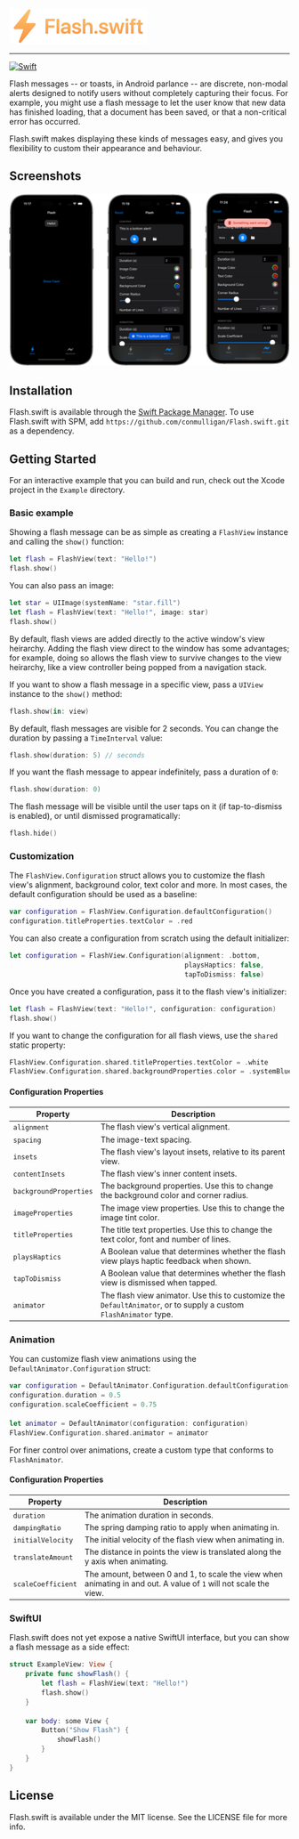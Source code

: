<img src="Logo.png" height="64">

-----

[![Swift](https://github.com/conmulligan/Flash.swift/actions/workflows/swift.yml/badge.svg)](https://github.com/conmulligan/Flash.swift/actions/workflows/swift.yml)

Flash messages -- or toasts, in Android parlance -- are discrete, non-modal alerts designed to notify users without completely capturing their focus. For example, you might use a flash message to let the user know that new data has finished loading, that a document has been saved, or that a non-critical error has occurred.

Flash.swift makes displaying these kinds of messages easy, and gives you flexibility to custom their appearance and behaviour.

## Screenshots

![Screensshots](Screenshots.png)

## Installation

Flash.swift is available through the [Swift Package Manager](https://swift.org/package-manager/). To use Flash.swift with SPM, add `https://github.com/conmulligan/Flash.swift.git` as a dependency.

## Getting Started

For an interactive example that you can build and run, check out the Xcode project in the `Example` directory.

### Basic example

Showing a flash message can be as simple as creating a `FlashView` instance and calling the `show()` function:

```swift
let flash = FlashView(text: "Hello!")
flash.show()
```

You can also pass an image:

```swift
let star = UIImage(systemName: "star.fill")
let flash = FlashView(text: "Hello!", image: star)
flash.show()
```

By default, flash views are added directly to the active window's view heirarchy. Adding the flash view direct to the window has some advantages; for example, doing so allows the flash view to survive changes to the view heirarchy, like a view controller being popped from a navigation stack.

If you want to show a flash message in a specific view, pass a `UIView` instance to the `show()` method:

```swift
flash.show(in: view)
```

By default, flash messages are visible for 2 seconds. You can change the duration by passing a `TimeInterval` value:

```swift
flash.show(duration: 5) // seconds
```

If you want the flash message to appear indefinitely, pass a duration of `0`:

```swift
flash.show(duration: 0)
```

The flash message will be visible until the user taps on it (if tap-to-dismiss is enabled), or until dismissed programatically:

```swift
flash.hide()
```

### Customization

The `FlashView.Configuration` struct allows you to customize the flash view's alignment, background color, text color and more. In most cases, the default configuration should be used as a baseline:

```swift
var configuration = FlashView.Configuration.defaultConfiguration()
configuration.titleProperties.textColor = .red
```

You can also create a configuration from scratch using the default initializer:

```swift
let configuration = FlashView.Configuration(alignment: .bottom,
                                            playsHaptics: false,
                                            tapToDismiss: false)
```

Once you have created a configuration, pass it to the flash view's initializer:

```swift
let flash = FlashView(text: "Hello!", configuration: configuration)
flash.show()
```

If you want to change the configuration for all flash views, use the `shared` static property:

```swift
FlashView.Configuration.shared.titleProperties.textColor = .white
FlashView.Configuration.shared.backgroundProperties.color = .systemBlue
```

#### Configuration Properties

| Property               | Description                                                                                                       |
|------------------------|-------------------------------------------------------------------------------------------------------------------|
| `alignment`            | The flash view's vertical alignment.                                                                              |
| `spacing`              | The image-text spacing.                                                                                           |
| `insets`               | The flash view's layout insets, relative to its parent view.                                                      |
| `contentInsets`        | The flash view's inner content insets.                                                                            |
| `backgroundProperties` | The background properties. Use this to change the background color and corner radius.                             |
| `imageProperties`      | The image view properties. Use this to change the image tint color.                                               |
| `titleProperties`      | The title text properties. Use this to change the text color, font and number of lines.                           |
| `playsHaptics`         | A Boolean value that determines whether the flash view plays haptic feedback when shown.                          |
| `tapToDismiss`         | A Boolean value that determines whether the flash view is dismissed when tapped.                                  |
| `animator`             | The flash view animator. Use this to customize the `DefaultAnimator`, or to supply a custom `FlashAnimator` type. |

### Animation

You can customize flash view animations using the `DefaultAnimator.Configuration` struct:

```swift
var configuration = DefaultAnimator.Configuration.defaultConfiguration()
configuration.duration = 0.5 
configuration.scaleCoefficient = 0.75

let animator = DefaultAnimator(configuration: configuration)
FlashView.Configuration.shared.animator = animator
```

For finer control over animations, create a custom type that conforms to `FlashAnimator`.

#### Configuration Properties

| Property          | Description                                                                                                       |
|-------------------|-------------------------------------------------------------------------------------------------------------------|
| `duration`        | The animation duration in seconds.                                                                                |
| `dampingRatio`    | The spring damping ratio to apply when animating in.                                                              |
| `initialVelocity` | The initial velocity of the flash view when animating in.                                                         |
| `translateAmount` | The distance in points the view is translated along the y axis when animating.                                    |
| `scaleCoefficient`| The amount, between 0 and 1, to scale the view when animating in and out. A value of `1` will not scale the view. |

### SwiftUI

Flash.swift does not yet expose a native SwiftUI interface, but you can show a flash message as a side effect:

```swift
struct ExampleView: View {
    private func showFlash() {
        let flash = FlashView(text: "Hello!")
        flash.show()
    }

    var body: some View {
        Button("Show Flash") {
            showFlash()
        }
    }
}
```

## License

Flash.swift is available under the MIT license. See the LICENSE file for more info.
